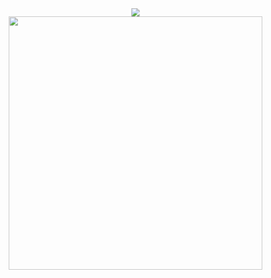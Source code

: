 <div align="center">
  <img src="https://profile-counter.glitch.me/g/count.svg?"  />
</div>

<div align="center">
  <img height="500" src="https://spotify-recently-played-readme.vercel.app/api?user=3cegtc30jh0kq6y775lu5mcsp"  />
 
</div>

